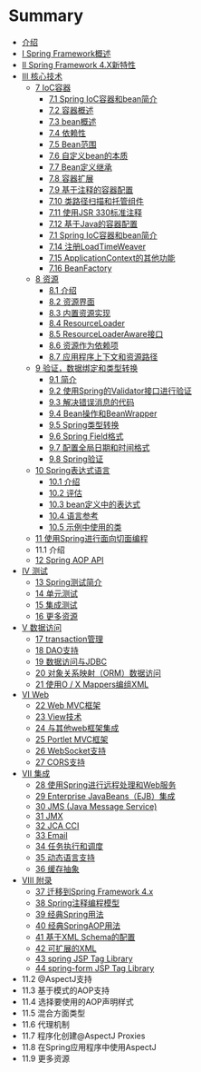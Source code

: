 # Summary

* [介绍](README.md)
* [I Spring Framework概述](chapter1.md)
* [II Spring Framework 4.X新特性](ii-spring-framework-4xxin-te-xing.md)
* [III 核心技术](iii-he-xin-ji-zhu.md)
  * [7 IoC容器](iii-he-xin-ji-zhu/7-iocrong-qi.md)
    * [7.1 Spring IoC容器和bean简介](iii-he-xin-ji-zhu/71-spring-iocrong-qi-he-bean-jian-jie.md)
    * [7.2 容器概述](iii-he-xin-ji-zhu/72-rong-qi-gai-shu.md)
    * [7.3 bean概述](73-beangai-shu.md)
    * [7.4 依赖性](74-yi-lai-xing.md)
    * [7.5 Bean范围](75.md)
    * [7.6 自定义bean的本质](76-zi-ding-yi-bean-de-ben-zhi.md)
    * [7.7 Bean定义继承](iii-he-xin-ji-zhu/77-beanding-yi-ji-cheng.md)
    * [7.8 容器扩展](iii-he-xin-ji-zhu/78-rong-qi-kuo-zhan.md)
    * [7.9 基于注释的容器配置](iii-he-xin-ji-zhu/79-ji-yu-zhu-shi-de-rong-qi-pei-zhi.md)
    * [7.10 类路径扫描和托管组件](iii-he-xin-ji-zhu/710-lei-lu-jing-sao-miao-he-tuo-guan-zu-jian.md)
    * [7.11 使用JSR 330标准注释](iii-he-xin-ji-zhu/711-shi-yong-jsr-330-biao-zhun-zhu-shi.md)
    * [7.12 基于Java的容器配置](iii-he-xin-ji-zhu/712-ji-yu-java-de-rong-qi-pei-zhi.md)
    * [7.1 Spring IoC容器和bean简介](iii-he-xin-ji-zhu/71-spring-iocrong-qi-he-bean-jian-jie.md)
    * [7.14 注册LoadTimeWeaver](iii-he-xin-ji-zhu/714-zhu-ce-loadtimeweaver.md)
    * [7.15 ApplicationContext的其他功能](iii-he-xin-ji-zhu/715-applicationcontextde-qi-ta-gong-neng.md)
    * [7.16 BeanFactory](iii-he-xin-ji-zhu/716-beanfactory.md)
  * [8 资源](8-zi-yuan.md)
    * [8.1 介绍](81-jie-shao.md)
    * [8.2 资源界面](82-zi-yuan-jie-mian.md)
    * [8.3 内置资源实现](83-nei-zhi-zi-yuan-shi-xian.md)
    * [8.4 ResourceLoader](84-resourceloader.md)
    * [8.5 ResourceLoaderAware接口](8-5-resourceloaderawarejie-kou.md)
    * [8.6 资源作为依赖项](86-zi-yuan-zuo-wei-yi-lai-xiang.md)
    * [8.7 应用程序上下文和资源路径](87-ying-yong-cheng-xu-shang-xia-wen-he-zi-yuan-lu-jing.md)
  * [9 验证，数据绑定和类型转换](9-yan-zheng-ff0c-shu-ju-bang-ding-he-lei-xing-zhuan-huan.md)
    * [9.1 简介](91-jian-jie.md)
    * [9.2 使用Spring的Validator接口进行验证](92-shi-yongspring-de-validator-jie-kou-jin-xing-yan-zheng.md)
    * [9.3 解决错误消息的代码](93-jie-jue-cuo-wu-xiao-xi-de-dai-ma.md)
    * [9.4 Bean操作和BeanWrapper](94-beancao-zuo-he-beanwrapper.md)
    * [9.5 Spring类型转换](95-springlei-xing-zhuan-huan.md)
    * [9.6 Spring Field格式](96-spring-fieldge-shi.md)
    * [9.7 配置全局日期和时间格式](97-pei-zhi-quan-ju-ri-qi-he-shi-jian-ge-shi.md)
    * [9.8 Spring验证](98-springyan-zheng.md)
  * [10 Spring表达式语言](10-springbiao-da-shi-yu-yan.md)
    * [10.1 介绍](101-jie-shao.md)
    * [10.2 评估](102-ping-gu.md)
    * [10.3 bean定义中的表达式](103-beanding-yi-zhong-de-biao-da-shi.md)
    * [10.4 语言参考](104-yu-yan-can-kao.md)
    * [10.5 示例中使用的类](105-shi-li-zhong-shi-yong-de-lei.md)
  * [11 使用Spring进行面向切面编程](11-shi-yongspring-jin-xing-mian-xiang-qie-mian-bian-cheng.md)
  * 11.1 介绍
  * [12 Spring AOP API](12-spring-aop-api.md)
* [IV 测试](iv-ce-shi.md)
  * [13 Spring测试简介](13-springce-shi-jian-jie.md)
  * [14 单元测试](14-dan-yuan-ce-shi.md)
  * [15 集成测试](15-ji-cheng-ce-shi.md)
  * [16 更多资源](16-geng-duo-zi-yuan.md)
* [V 数据访问](v-shu-ju-fang-wen.md)
  * [17 transaction管理](v-shu-ju-fang-wen/17-transactionguan-li.md)
  * [18 DAO支持](v-shu-ju-fang-wen/18-daozhi-chi.md)
  * [19 数据访问与JDBC](v-shu-ju-fang-wen/19-shu-ju-fang-wen-yu-jdbc.md)
  * [20 对象关系映射（ORM）数据访问](v-shu-ju-fang-wen/20-dui-xiang-guan-xi-ying-she-ff08-orm-ff09-shu-ju-fang-wen.md)
  * [21 使用O / X Mappers编组XML](v-shu-ju-fang-wen/21-shi-yong-o-x-mappers-bian-zu-xml.md)
* [VI Web](vi-web.md)
  * [22 Web MVC框架](22-web-mvckuang-jia.md)
  * [23 View技术](23-viewji-zhu.md)
  * [24 与其他web框架集成](24-yu-qi-ta-web-kuang-jia-ji-cheng.md)
  * [25 Portlet MVC框架](25-portlet-mvckuang-jia.md)
  * [26 WebSocket支持](26-websocketzhi-chi.md)
  * [27 CORS支持](27-corszhi-chi.md)
* [VII 集成](vii-ji-cheng.md)
  * [28 使用Spring进行远程处理和Web服务](28-shi-yongspring-jin-xing-yuan-cheng-chu-li-he-web-fu-wu.md)
  * [29 Enterprise JavaBeans（EJB）集成](29-enterprise-javabeansejbff09-ji-cheng.md)
  * [30 JMS \(Java Message Service\)](30-jms-java-message-service.md)
  * [31 JMX](31-jmx.md)
  * [32 JCA CCI](32-jca-cci.md)
  * [33 Email](33-email.md)
  * [34 任务执行和调度](34-ren-wu-zhi-xing-he-diao-du.md)
  * [35 动态语言支持](35-dong-tai-yu-yan-zhi-chi.md)
  * [36 缓存抽象](36-huan-cun-chou-xiang.md)
* [VIII 附录](viii-fu-lu.md)
  * [37 迁移到Spring Framework 4.x](37-qian-yidao-spring-framework-4-x.md)
  * [38 Spring注释编程模型](38-springzhu-shi-bian-cheng-mo-xing.md)
  * [39 经典Spring用法](39-jing-dian-spring-yong-fa.md)
  * [40 经典SpringAOP用法](40-jing-dian-springaop-yong-fa.md)
  * [41 基于XML Schema的配置](41-ji-yu-xml-schema-de-pei-zhi.md)
  * [42 可扩展的XML](42-ke-kuo-zhan-de-xml.md)
  * [43 spring JSP Tag Library](43-spring-jsp-tag-library.md)
  * [44 spring-form JSP Tag Library](44-spring-form-jsp-tag-library.md)
* 11.2 @AspectJ支持
* 11.3 基于模式的AOP支持
* 11.4 选择要使用的AOP声明样式
* 11.5 混合方面类型
* 11.6 代理机制
* 11.7 程序化创建@AspectJ Proxies
* 11.8 在Spring应用程序中使用AspectJ
* 11.9 更多资源

